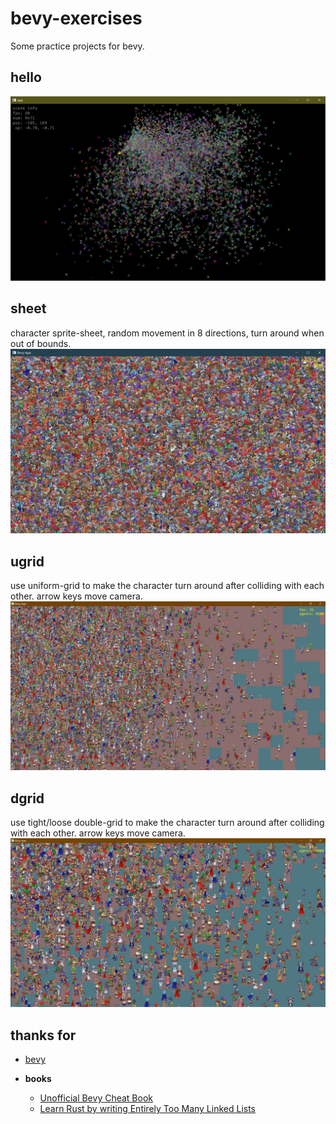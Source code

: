 # bevy-exercises
Some practice projects for bevy.


## hello
![hello](https://github.com/vagra/bevy-exercises/blob/d14936df268de91c8ba2881b8b90a79306387a00/assets/screenshots/hello.jpg)


## sheet
character sprite-sheet, random movement in 8 directions, turn around when out of bounds.
![sheet](https://github.com/vagra/bevy-exercises/blob/9bbcd6ef748a32371879e290c8fe9f051d6f513c/assets/screenshots/sheet.jpg)

## ugrid
use uniform-grid to make the character turn around after colliding with each other.
arrow keys move camera.
![ugrid](https://github.com/vagra/bevy-exercises/blob/36507915026abc75cf5c7f37c5eb9fb45293b4ff/assets/screenshots/ugrid.jpg)

## dgrid
use tight/loose double-grid to make the character turn around after colliding with each other.
arrow keys move camera.
![dgrid](https://github.com/vagra/bevy-exercises/blob/770f393590e6c9165d3f4d3eb44e491f9f2aa60d/assets/screenshots/dgrid.jpg)


## thanks for

- [bevy](https://github.com/bevyengine/bevy)


- **books**
  - [Unofficial Bevy Cheat Book](https://github.com/bevy-cheatbook/bevy-cheatbook)
  - [Learn Rust by writing Entirely Too Many Linked Lists](https://github.com/rust-unofficial/too-many-lists)